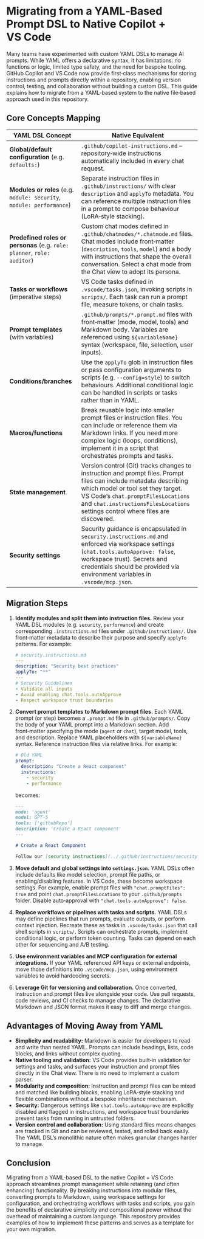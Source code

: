 # Migrating from a YAML‑Based Prompt DSL to Native Copilot + VS Code

Many teams have experimented with custom YAML DSLs to manage AI prompts. While YAML offers a declarative syntax, it has limitations: no functions or logic, limited type safety, and the need for bespoke tooling. GitHub Copilot and VS Code now provide first‑class mechanisms for storing instructions and prompts directly within a repository, enabling version control, testing, and collaboration without building a custom DSL. This guide explains how to migrate from a YAML‑based system to the native file‑based approach used in this repository.

## Core Concepts Mapping

| YAML DSL Concept | Native Equivalent |
| --- | --- |
| **Global/default configuration** (e.g. `defaults:`) | `.github/copilot-instructions.md` – repository‑wide instructions automatically included in every chat request. |
| **Modules or roles** (e.g. `module: security`, `module: performance`) | Separate instruction files in `.github/instructions/` with clear `description` and `applyTo` metadata. You can reference multiple instruction files in a prompt to compose behaviour (LoRA‑style stacking). |
| **Predefined roles or personas** (e.g. `role: planner`, `role: auditor`) | Custom chat modes defined in `.github/chatmodes/*.chatmode.md` files. Chat modes include front‑matter (`description`, `tools`, `model`) and a body with instructions that shape the overall conversation. Select a chat mode from the Chat view to adopt its persona. |
| **Tasks or workflows** (imperative steps) | VS Code tasks defined in `.vscode/tasks.json`, invoking scripts in `scripts/`. Each task can run a prompt file, measure tokens, or chain tasks. |
| **Prompt templates** (with variables) | `.github/prompts/*.prompt.md` files with front‑matter (mode, model, tools) and Markdown body. Variables are referenced using `${variableName}` syntax (workspace, file, selection, user inputs). |
| **Conditions/branches** | Use the `applyTo` glob in instruction files or pass configuration arguments to scripts (e.g. `--config=style`) to switch behaviours. Additional conditional logic can be handled in scripts or tasks rather than in YAML. |
| **Macros/functions** | Break reusable logic into smaller prompt files or instruction files. You can include or reference them via Markdown links. If you need more complex logic (loops, conditions), implement it in a script that orchestrates prompts and tasks. |
| **State management** | Version control (Git) tracks changes to instruction and prompt files. Prompt files can include metadata describing which model or tool set they target. VS Code’s `chat.promptFilesLocations` and `chat.instructionsFilesLocations` settings control where files are discovered. |
| **Security settings** | Security guidance is encapsulated in `security.instructions.md` and enforced via workspace settings (`chat.tools.autoApprove: false`, workspace trust). Secrets and credentials should be provided via environment variables in `.vscode/mcp.json`. |

## Migration Steps

1. **Identify modules and split them into instruction files.** Review your YAML DSL modules (e.g. `security`, `performance`) and create corresponding `.instructions.md` files under `.github/instructions/`. Use front‑matter metadata to describe their purpose and specify `applyTo` patterns. For example:

   ```yaml
   # security.instructions.md
   ---
   description: "Security best practices"
   applyTo: "**"
   ---
   # Security Guidelines
   - Validate all inputs
   - Avoid enabling chat.tools.autoApprove
   - Respect workspace trust boundaries
   ```

2. **Convert prompt templates to Markdown prompt files.** Each YAML prompt (or step) becomes a `.prompt.md` file in `.github/prompts/`. Copy the body of your YAML prompt into a Markdown section. Add front‑matter specifying the mode (`agent` or `chat`), target model, tools, and description. Replace YAML placeholders with `${variableName}` syntax. Reference instruction files via relative links. For example:

   ```yaml
   # Old YAML
   prompt:
     description: "Create a React component"
     instructions:
       - security
       - performance
   ```

   becomes:

   ```markdown
   ---
   mode: 'agent'
   model: GPT-5
   tools: ['githubRepo']
   description: 'Create a React component'
   ---

   # Create a React Component

   Follow our [security instructions](../.github/instructions/security.instructions.md) and [performance instructions](../.github/instructions/performance.instructions.md) when generating code. Ask the user for a component name and use ${fileBasename} to determine where to create the file.
   ```

3. **Move default and global settings into `settings.json`.** YAML DSLs often include defaults like model selection, prompt file paths, or enabling/disabling features. In VS Code, these become workspace settings. For example, enable prompt files with `"chat.promptFiles": true` and point `chat.promptFilesLocations` to your `.github/prompts` folder. Disable auto‑approval with `"chat.tools.autoApprove": false`.

4. **Replace workflows or pipelines with tasks and scripts.** YAML DSLs may define pipelines that run prompts, evaluate outputs, or perform context injection. Recreate these as tasks in `.vscode/tasks.json` that call shell scripts in `scripts/`. Scripts can orchestrate prompts, implement conditional logic, or perform token counting. Tasks can depend on each other for sequencing and A/B testing.

5. **Use environment variables and MCP configuration for external integrations.** If your YAML referenced API keys or external endpoints, move those definitions into `.vscode/mcp.json`, using environment variables to avoid hardcoding secrets.

6. **Leverage Git for versioning and collaboration.** Once converted, instruction and prompt files live alongside your code. Use pull requests, code reviews, and CI checks to manage changes. The declarative Markdown and JSON format makes it easy to diff and merge changes.

## Advantages of Moving Away from YAML

* **Simplicity and readability:** Markdown is easier for developers to read and write than nested YAML. Prompts can include headings, lists, code blocks, and links without complex quoting.
* **Native tooling and validation:** VS Code provides built‑in validation for settings and tasks, and surfaces your instruction and prompt files directly in the Chat view. There is no need to implement a custom parser.
* **Modularity and composition:** Instruction and prompt files can be mixed and matched like building blocks, enabling LoRA‑style stacking and flexible combinations without a bespoke inheritance mechanism.
* **Security:** Dangerous settings like `chat.tools.autoApprove` are explicitly disabled and flagged in instructions, and workspace trust boundaries prevent tasks from running in untrusted folders.
* **Version control and collaboration:** Using standard files means changes are tracked in Git and can be reviewed, tested, and rolled back easily. The YAML DSL’s monolithic nature often makes granular changes harder to manage.

## Conclusion

Migrating from a YAML‑based DSL to the native Copilot + VS Code approach streamlines prompt management while retaining (and often enhancing) functionality. By breaking instructions into modular files, converting prompts to Markdown, using workspace settings for configuration, and orchestrating workflows with tasks and scripts, you gain the benefits of declarative simplicity and compositional power without the overhead of maintaining a custom language. This repository provides examples of how to implement these patterns and serves as a template for your own migration.
